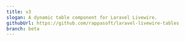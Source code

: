```yaml
---
title: v3
slogan: A dynamic table component for Laravel Livewire.
githubUrl: https://github.com/rappasoft/laravel-livewire-tables
branch: beta
---
```

